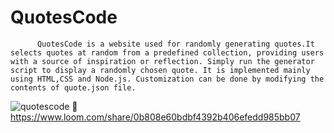 # QuotesCode
          QuotesCode is a website used for randomly generating quotes.It selects quotes at random from a predefined collection, providing users with a source of inspiration or reflection. Simply run the generator script to display a randomly chosen quote. It is implemented mainly using HTML,CSS and Node.js. Customization can be done by modifying the contents of quote.json file. 
![quotescode](https://github.com/Psychic-Heart/Tink-Her-Hack/assets/96990230/3452f8ad-1676-4a77-96ba-9293927f3eca)
🔗 https://www.loom.com/share/0b808e60bdbf4392b406efedd985bb07
